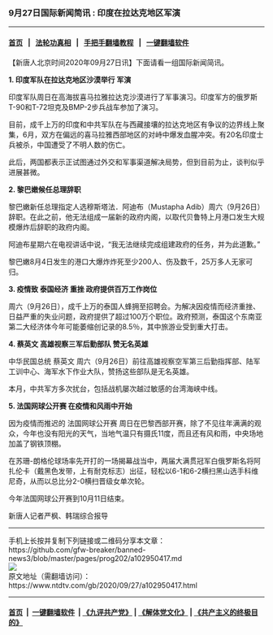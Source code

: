 ### 9月27日国际新闻简讯 : 印度在拉达克地区军演
------------------------

#### [首页](https://github.com/gfw-breaker/banned-news3/blob/master/README.md) &nbsp;&nbsp;|&nbsp;&nbsp; [法轮功真相](https://github.com/begood0513/basic/blob/master/README.md)  &nbsp;&nbsp;|&nbsp;&nbsp; [手把手翻墙教程](https://github.com/gfw-breaker/guides/wiki)  &nbsp;&nbsp;|&nbsp;&nbsp; [一键翻墙软件](https://github.com/gfw-breaker/nogfw/blob/master/README.md)  



<div><div class="post_content" itemprop="articleBody">
 <p>
  【新唐人北京时间2020年09月27日讯】下面请看一组国际新闻简讯。
 </p>
 <p>
  <strong>
   1. 印度军队在拉达克地区沙漠举行
   <ok href="https://www.ntdtv.com/gb/军演.htm">
    军演
   </ok>
  </strong>
 </p>
 <p>
  印度军队周日在高海拔喜马拉雅拉达克沙漠进行了军事演习。印度军方的俄罗斯T-90和T-72坦克及BMP-2步兵战车参加了演习。
 </p>
 <p>
  目前，成千上万的印度和中共军队在与西藏接壤的拉达克地区有争议的边界线上聚集，6月，双方在偏远的喜马拉雅西部地区的对峙中爆发血腥冲突。有20名印度士兵被杀，中国遭受了不明人数的伤亡。
 </p>
 <p>
  此后，两国都表示正试图通过外交和军事渠道解决局势，但到目前为止，谈判似乎进展甚微。
 </p>
 <p>
  <strong>
   2. 黎巴嫩候任总理辞职
  </strong>
 </p>
 <p>
  黎巴嫩新任总理指定人选穆斯塔法．阿迪布（Mustapha Adib）周六（9月26日）辞职。在此之前，他无法组成一届新的政府内阁，以取代贝鲁特上月港口发生大规模爆炸后辞职的政府内阁。
 </p>
 <p>
  阿迪布星期六在电视讲话中说，“我无法继续完成组建政府的任务，并为此道歉。”
 </p>
 <p>
  黎巴嫩8月4日发生的港口大爆炸炸死至少200人、伤及数千，25万多人无家可归。
 </p>
 <p>
  <strong>
   3. 疫情致
   <ok href="https://www.ntdtv.com/gb/泰国经济.htm">
    泰国经济
   </ok>
   重挫 政府提供百万工作岗位
  </strong>
 </p>
 <p>
  周六（9月26日），成千上万的泰国人蜂拥至招聘会。为解决因疫情而经济重挫、日益严重的失业问题，政府提供了超过100万个职位。政府预测，泰国这个东南亚第二大经济体今年可能萎缩创记录的8.5％，其中旅游业受到重大打击。
 </p>
 <p>
  <strong>
   4.
   <ok href="https://www.ntdtv.com/gb/蔡英文.htm">
    蔡英文
   </ok>
   高雄视察三军后勤部队 赞无名英雄
  </strong>
 </p>
 <p>
  中华民国总统
  <ok href="https://www.ntdtv.com/gb/蔡英文.htm">
   蔡英文
  </ok>
  周六（9月26日）前往高雄视察空军第三后勤指挥部、陆军工训中心、海军水下作业大队，赞扬这些部队是无名英雄。
 </p>
 <p>
  本月，中共军方多次扰台，包括战机屡次越过敏感的台湾海峡中线。
 </p>
 <p>
  <strong>
   5.
   <ok href="https://www.ntdtv.com/gb/法国网球公开赛.htm">
    法国网球公开赛
   </ok>
   在疫情和风雨中开始
  </strong>
 </p>
 <p>
  因为疫情而推迟的
  <ok href="https://www.ntdtv.com/gb/法国网球公开赛.htm">
   法国网球公开赛
  </ok>
  周日在巴黎西部开赛，除了不见往年满满的观众，今年也没有阳光的天气，当地气温只有摄氏11度，而且还有风和雨，中央场地加盖了钢铁顶棚。
 </p>
 <p>
  在苏珊-朗格伦球场率先开打的一场揭幕战当中，两届大满贯冠军白俄罗斯名将阿扎伦卡（戴黑色发带，上有耐克标志）出征，轻松以6-1和6-2横扫黑山选手科维尼奇，从而以总比分2-0横扫晋级女单次轮。
 </p>
 <p>
  今年法国网球公开赛到10月11日结束。
 </p>
 <p>
  新唐人记者严枫、韩瑞综合报导
 </p>
 <div class="single_ad">
 </div>
</div>
</div>
<hr/>
手机上长按并复制下列链接或二维码分享本文章：<br/>
https://github.com/gfw-breaker/banned-news3/blob/master/pages/prog202/a102950417.md <br/>
<a href='https://github.com/gfw-breaker/banned-news3/blob/master/pages/prog202/a102950417.md'><img src='https://github.com/gfw-breaker/banned-news3/blob/master/pages/prog202/a102950417.md.png'/></a> <br/>
原文地址（需翻墙访问）：https://www.ntdtv.com/gb/2020/09/27/a102950417.html


------------------------
#### [首页](https://github.com/gfw-breaker/banned-news3/blob/master/README.md) &nbsp;|&nbsp; [一键翻墙软件](https://github.com/gfw-breaker/nogfw/blob/master/README.md) &nbsp;| [《九评共产党》](https://github.com/gfw-breaker/9ping.md/blob/master/README.md#九评之一评共产党是什么) | [《解体党文化》](https://github.com/gfw-breaker/jtdwh.md/blob/master/README.md) | [《共产主义的终极目的》](https://github.com/gfw-breaker/gczydzjmd.md/blob/master/README.md)


<img src='http://gfw-breaker.win/banned-news3/pages/prog202/a102950417.md' width='0px' height='0px'/>